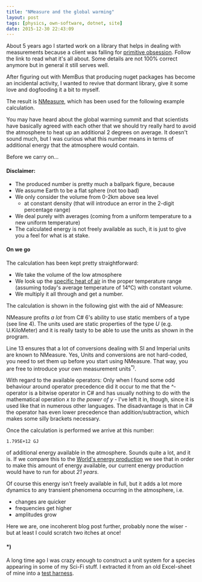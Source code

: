 ```yaml
---
title: "NMeasure and the global warming"
layout: post
tags: [physics, own-software, dotnet, site]
date: 2015-12-30 22:43:09
---
```


About 5 years ago I started work on a library that helps in dealing with measurements because a client 
was falling for [primitive obsession][1]. Follow the link to read what it's all about. Some details
are not 100% correct anymore but in general it still serves well.

After figuring out with MemBus that producing nuget packages has become an incidental activity, I wanted
to revive that dormant library, give it some love and dogfooding it a bit to myself.

The result is [NMeasure][2], which has been used for the following example calculation.

You may have heard about the global warming summit and that scientists have basically agreed with each other
that we should try really hard to avoid the atmosphere to heat up an additional 2 degrees on average. It doesn't sound much,
but I was curious what this number means in terms of additional energy that the atmosphere would contain.

Before we carry on...

#### Disclaimer:

* The produced number is pretty much a ballpark figure, because
* We assume Earth to be a flat sphere (not too bad)
* We only consider the volume from 0-2km above sea level
  * at constant density (that will introduce an error in the 2-digit percentage range)
* We deal purely with averages (coming from a uniform temperature to a new uniform temperature)
* The calculated energy is not freely available as such, it is just to give you a feel for what is at stake.

#### On we go

The calculation has been kept pretty straightforward:

* We take the volume of the low atmosphere
* We look up the [specific heat of air][3] in the proper temperature range (assuming today's average temperature of 14°C) with constant volume. 
* We multiply it all through and get a number.

The calculation is shown in the following gist with the aid of NMeasure:

<Gist id="aaf315d162e7394865b4" file="Program.cs" />

NMeasure profits *a lot* from C# 6's ability to use static members of a type (see line 4). The units used
are static properties of the type *U* (e.g. U.KiloMeter) and it is really tasty to be able to use the units as shown in the 
program.

Line 13 ensures that a lot of conversions dealing with SI and Imperial units are known to NMeasure. Yes, Units and conversions
are not hard-coded, you need to set them up before you start using NMeasure. That way, you are free to introduce your own
measurement units<sup>*)</sup>.

With regard to the available operators: Only when I found some odd behaviour around operator precedence did it occur to me
that the *^*-operator is a bitwise operator in C# and has usually nothing to do with the mathematical operation 
*x to the power of y* - I've left it in, though, since it is used like that in numerous other languages. The disadvantage
is that in C# the operator has even lower precedence than addition/subtraction, which makes some silly brackets necessary.

Once the calculation is performed we arrive at this number:

    1.795E+12 GJ
  
of additional energy available in the atmosphere. 
Sounds quite a lot, and it is. If we compare this to the [World's energy production][4] we see that in order to make
this amount of energy available, our current energy production would have to run for about *21 years*.

Of course this energy isn't freely available in full, but it adds a lot more dynamics to any transient phenomena occurring
in the atmosphere, i.e.

* changes are quicker
* frequencies get higher
* amplitudes grow

Here we are, one incoherent blog post further, probably none the wiser - but at least I could scratch two itches at once!

#### *)

A long time ago I was crazy enough to construct a unit system for a species appearing in some of my Sci-Fi stuff. I extracted
it from an old Excel-sheet of mine into a [test harness][5].


[1]: /2010/11/30/dealing-with-primitive-obsession-this-time-measurements
[2]: https://www.nuget.org/packages/NMeasure/
[3]: https://www.google.de/search?q=specific+heat+air
[4]: https://en.wikipedia.org/wiki/List_of_countries_by_electricity_production
[5]: https://gist.github.com/flq/aaf315d162e7394865b4#file-iiunittests-cs